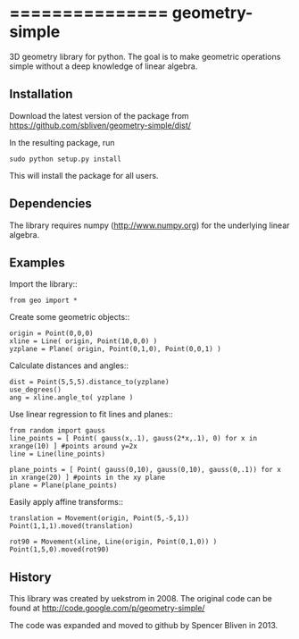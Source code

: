 ===============
geometry-simple
===============

3D geometry library for python. The goal is to make geometric operations simple without a deep knowledge of linear algebra.


Installation
------------

Download the latest version of the package from https://github.com/sbliven/geometry-simple/dist/

In the resulting package, run

    sudo python setup.py install

This will install the package for all users.


Dependencies
------------

The library requires numpy (http://www.numpy.org) for the underlying linear algebra.


Examples
--------

Import the library::

    from geo import *

Create some geometric objects::

    origin = Point(0,0,0)
    xline = Line( origin, Point(10,0,0) )
    yzplane = Plane( origin, Point(0,1,0), Point(0,0,1) )

Calculate distances and angles::

    dist = Point(5,5,5).distance_to(yzplane)
    use_degrees()
    ang = xline.angle_to( yzplane )

Use linear regression to fit lines and planes::

    from random import gauss
    line_points = [ Point( gauss(x,.1), gauss(2*x,.1), 0) for x in xrange(10) ] #points around y=2x
    line = Line(line_points)
    
    plane_points = [ Point( gauss(0,10), gauss(0,10), gauss(0,.1)) for x in xrange(20) ] #points in the xy plane
    plane = Plane(plane_points)
    
Easily apply affine transforms::

    translation = Movement(origin, Point(5,-5,1))
    Point(1,1,1).moved(translation)
    
    rot90 = Movement(xline, Line(origin, Point(0,1,0)) )
    Point(1,5,0).moved(rot90)


History
-------

This library was created by uekstrom in 2008. The original code can be found at http://code.google.com/p/geometry-simple/

The code was expanded and moved to github by Spencer Bliven in 2013.

